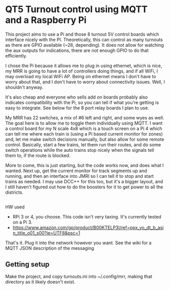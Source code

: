 # QT5 Turnout control using MQTT and a Raspberry Pi

This project aims to use a Pi and those 8 turnout 5V control boards which interface nicely with the PI.
Theoretically, this can control as many turnouts as there are GPIO available (~28, depending). It does
not allow for watching the aux outputs for indications, there are not enough GPIO to do that efficiently.

I chose the Pi because it allows me to plug in using ethernet, which is nice, my MRR is going to have a
lot of controllers doing things, and if all WiFi, I may overload my local WiFi AP. Being on ethernet means
I don't have to worry about that, and I don't have to worry about connectivity issues. Well, I shouldn't
anyway.

It's also cheap and everyone who sells add on boards probably also indicates compatibility with the Pi, so
you can tell if what you're getting is easy to integrate. See below for the 8 port relay boards I plan
to use.

My MRR has 22 switches, a mix of #6 left and right, and some wyes as well. The goal here is to allow
me to toggle them individually using MQTT. I want a control board for my N scale 4x8 which is a touch
screen on a Pi 4 which can tell me where each train is (using a Pi based current monitor for zones)
and, let me make switch decisions manually, but also allow for some remote control. Basically, start
a few trains, let them run their routes, and do some switch operations while the auto trains stop
nicely when the signals tell them to, if the route is blocked.

More to come, this is just starting, but the code works now, and does what I wanted. Next up, get
the current monitor for track segments up and running, and then an interface into JMRI so I can
tell it to stop and start trains as needed. I may use DCC++ for this too, but it's a bigger layout,
and I still haven't figured out how to do the boosters for it to get power to all the districts.

##

HW used

* RPi 3 or 4, you choose. This code isn't very taxing. It's currently tested on a Pi 3.
* https://www.amazon.com/gp/product/B00KTELP3I/ref=ppx_yo_dt_b_asin_title_o01_s00?ie=UTF8&psc=1

That's it. Plug it into the network however you want. See the wiki for a MQTT JSON description
of the messaging

## Getting setup

Make the project, and copy turnouts.ini into ~/.config/mrr, making that directory as it likely
doesn't exist.

